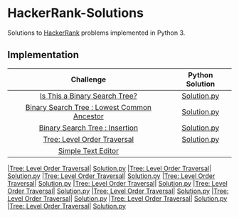 # HackerRank-Solutions

Solutions to [HackerRank](https://www.hackerrank.com) problems implemented in Python 3.

## Implementation

|  Challenge | Python Solution
|:-------------:|:--------------------:|
|[Is This a Binary Search Tree?](https://www.hackerrank.com/challenges/is-binary-search-tree/problem)| [Solution.py](https://github.com/nezlobnaya/hackerrank_solutions/blob/main/is_BST.py)
|[Binary Search Tree : Lowest Common Ancestor](https://www.hackerrank.com/challenges/binary-search-tree-lowest-common-ancestor/problem)| [Solution.py](https://github.com/nezlobnaya/hackerrank_solutions/blob/main/lowest_common_ancestor.py)
|[Binary Search Tree : Insertion](https://www.hackerrank.com/challenges/binary-search-tree-insertion/problem)| [Solution.py](https://github.com/nezlobnaya/hackerrank_solutions/blob/main/bst_insertion.py)
|[Tree: Level Order Traversal](https://www.hackerrank.com/challenges/tree-level-order-traversal/problem)| [Solution.py](https://github.com/nezlobnaya/hackerrank_solutions/blob/main/level_order_traversal.py)
|[Simple Text Editor](https://github.com/nezlobnaya/hackerrank_solutions/blob/main/simple_text_editor.py)


|[Tree: Level Order Traversal](https://www.hackerrank.com/challenges/tree-level-order-traversal/problem)| [Solution.py](https://github.com/nezlobnaya/hackerrank_solutions/blob/main/level_order_traversal.py)
|[Tree: Level Order Traversal](https://www.hackerrank.com/challenges/tree-level-order-traversal/problem)| [Solution.py](https://github.com/nezlobnaya/hackerrank_solutions/blob/main/level_order_traversal.py)
|[Tree: Level Order Traversal](https://www.hackerrank.com/challenges/tree-level-order-traversal/problem)| [Solution.py](https://github.com/nezlobnaya/hackerrank_solutions/blob/main/level_order_traversal.py)
|[Tree: Level Order Traversal](https://www.hackerrank.com/challenges/tree-level-order-traversal/problem)| [Solution.py](https://github.com/nezlobnaya/hackerrank_solutions/blob/main/level_order_traversal.py)
|[Tree: Level Order Traversal](https://www.hackerrank.com/challenges/tree-level-order-traversal/problem)| [Solution.py](https://github.com/nezlobnaya/hackerrank_solutions/blob/main/level_order_traversal.py)
|[Tree: Level Order Traversal](https://www.hackerrank.com/challenges/tree-level-order-traversal/problem)| [Solution.py](https://github.com/nezlobnaya/hackerrank_solutions/blob/main/level_order_traversal.py)
|[Tree: Level Order Traversal](https://www.hackerrank.com/challenges/tree-level-order-traversal/problem)| [Solution.py](https://github.com/nezlobnaya/hackerrank_solutions/blob/main/level_order_traversal.py)
|[Tree: Level Order Traversal](https://www.hackerrank.com/challenges/tree-level-order-traversal/problem)| [Solution.py](https://github.com/nezlobnaya/hackerrank_solutions/blob/main/level_order_traversal.py)
|[Tree: Level Order Traversal](https://www.hackerrank.com/challenges/tree-level-order-traversal/problem)| [Solution.py](https://github.com/nezlobnaya/hackerrank_solutions/blob/main/level_order_traversal.py)
|[Tree: Level Order Traversal](https://www.hackerrank.com/challenges/tree-level-order-traversal/problem)| [Solution.py](https://github.com/nezlobnaya/hackerrank_solutions/blob/main/level_order_traversal.py)


